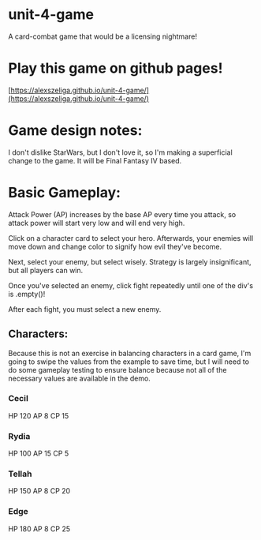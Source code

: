 # unit-4-game
A card-combat game that would be a licensing nightmare!

# Play this game on github pages!

[https://alexszeliga.github.io/unit-4-game/](https://alexszeliga.github.io/unit-4-game/)

# Game design notes:
I don't dislike StarWars, but I don't love it, so I'm making a superficial change to the game. It will be Final Fantasy IV based.

# Basic Gameplay:
Attack Power (AP) increases by the base AP every time you attack, so attack power will start very low and will end very high.

Click on a character card to select your hero.
Afterwards, your enemies will move down and change color to signify how evil they've become.

Next, select your enemy, but select wisely. Strategy is largely insignificant, but all players can win.

Once you've selected an enemy, click fight repeatedly until one of the div's is .empty()!

After each fight, you must select a new enemy.

## Characters:

Because this is not an exercise in balancing characters in a card game, I'm going to swipe the values from the example to save time, but I will need to do some gameplay testing to ensure balance because not all of the necessary values are available in the demo.

### Cecil

HP 120
AP 8
CP 15

### Rydia

HP 100
AP 15
CP 5

### Tellah

HP 150
AP 8
CP 20

### Edge

HP 180
AP 8
CP 25

